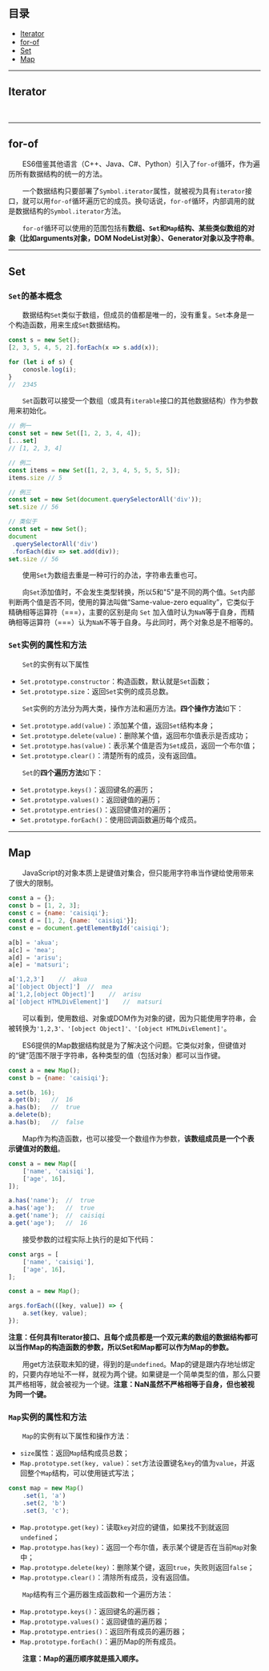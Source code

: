 ## 目录
- [Iterator](#Iterator)
- [for-of](#forof)
- [Set](#set)
- [Map](#map)
---
## <a id='Iterator'>Iterator</a>
&emsp;&emsp;

---
## <a id='forof'>for-of</a>

&emsp;&emsp;ES6借鉴其他语言（C++、Java、C#、Python）引入了`for-of`循环，作为遍历所有数据结构的统一的方法。

&emsp;&emsp;一个数据结构只要部署了`Symbol.iterator`属性，就被视为具有`iterator`接口，就可以用`for-of`循环遍历它的成员。换句话说，`for-of`循环，内部调用的就是数据结构的`Symbol.iterator`方法。

&emsp;&emsp;`for-of`循环可以使用的范围包括有**数组、`Set`和`Map`结构、某些类似数组的对象（比如arguments对象，DOM NodeList对象）、Generator对象以及字符串**。

---
## <a id='set'>**Set**</a>
### **`Set`的基本概念**
&emsp;&emsp;数据结构`Set`类似于数组，但成员的值都是唯一的，没有重复。`Set`本身是一个构造函数，用来生成`Set`数据结构。
```js
const s = new Set();
[2, 3, 5, 4, 5, 2].forEach(x => s.add(x));

for (let i of s) {
    conosle.log(i);
}
//  2345
```
&emsp;&emsp;`Set`函数可以接受一个数组（或具有`iterable`接口的其他数据结构）作为参数用来初始化。
```js
// 例一
const set = new Set([1, 2, 3, 4, 4]);
[...set]
// [1, 2, 3, 4]

// 例二
const items = new Set([1, 2, 3, 4, 5, 5, 5, 5]);
items.size // 5

// 例三
const set = new Set(document.querySelectorAll('div'));
set.size // 56

// 类似于
const set = new Set();
document
 .querySelectorAll('div')
 .forEach(div => set.add(div));
set.size // 56
```
&emsp;&emsp;使用`Set`为数组去重是一种可行的办法，字符串去重也可。

&emsp;&emsp;向`Set`添加值时，不会发生类型转换，所以5和"5"是不同的两个值。`Set`内部判断两个值是否不同，使用的算法叫做“Same-value-zero equality”，它类似于精确相等运算符（===），主要的区别是向 `Set` 加入值时认为`NaN`等于自身，而精确相等运算符（===）认为`NaN`不等于自身。与此同时，两个对象总是不相等的。

### **`Set`实例的属性和方法**

&emsp;&emsp;`Set`的实例有以下属性
- `Set.prototype.constructor`：构造函数，默认就是`Set`函数；
- `Set.prototype.size`：返回`Set`实例的成员总数。

&emsp;&emsp;`Set`实例的方法分为两大类，操作方法和遍历方法。**四个操作方法**如下：
- `Set.prototype.add(value)`：添加某个值，返回`Set`结构本身；
- `Set.prototype.delete(value)`：删除某个值，返回布尔值表示是否成功；
- `Set.prototype.has(value)`：表示某个值是否为`Set`成员，返回一个布尔值；
- `Set.prototype.clear()`：清楚所有的成员，没有返回值。

&emsp;&emsp;`Set`的**四个遍历方法**如下：
- `Set.prototype.keys()`：返回键名的遍历；
- `Set.prototype.values()`：返回键值的遍历；
- `Set.prototype.entries()`：返回键值对的遍历；
- `Set.prototype.forEach()`：使用回调函数遍历每个成员。


---
## <a id='map'>**Map**</a>

&emsp;&emsp;JavaScript的对象本质上是键值对集合，但只能用字符串当作键给使用带来了很大的限制。
```js
const a = {};
const b = [1, 2, 3];
const c = {name: 'caisiqi'};
const d = [1, 2, {name: 'caisiqi'}];
const e = document.getElementById('caisiqi');

a[b] = 'akua';
a[c] = 'mea';
a[d] = 'arisu';
a[e] = 'matsuri';

a['1,2,3']    //  akua
a['[object Object]']  //  mea
a['1,2,[object Object]']    //  arisu
a['[object HTMLDivElement]']    //  matsuri
```
&emsp;&emsp;可以看到，使用数组、对象或DOM作为对象的键，因为只能使用字符串，会被转换为`'1,2,3'、'[object Object]'、'[object HTMLDivElement]'`。

&emsp;&emsp;ES6提供的Map数据结构就是为了解决这个问题。它类似对象，但键值对的“键”范围不限于字符串，各种类型的值（包括对象）都可以当作键。
```js
const a = new Map();
const b = {name: 'caisiqi'};

a.set(b, 16);
a.get(b);   //  16
a.has(b);   //  true
a.delete(b);
a.has(b);   //  false
```
&emsp;&emsp;Map作为构造函数，也可以接受一个数组作为参数，**该数组成员是一个个表示键值对的数组**。
```js
const a = new Map([
    ['name', 'caisiqi'],
    ['age', 16],
]);

a.has('name');  //  true
a.has('age');   //  true
a.get('name');  //  caisiqi
a.get('age');   //  16
```
&emsp;&emsp;接受参数的过程实际上执行的是如下代码：
```js
const args = [
    ['name', 'caisiqi'],
    ['age', 16],
];

const a = new Map();

args.forEach(([key, value]) => {
    a.set(key, value);
});
```
**注意：任何具有Iterator接口、且每个成员都是一个双元素的数组的数据结构都可以当作Map的构造函数的参数，所以Set和Map都可以作为Map的参数。**

&emsp;&emsp;用get方法获取未知的键，得到的是`undefined`。Map的键是跟内存地址绑定的，只要内存地址不一样，就视为两个键。如果键是一个简单类型的值，那么只要其严格相等，就会被视为一个键。**注意：NaN虽然不严格相等于自身，但也被视为同一个键。**

### **`Map`实例的属性和方法**

&emsp;&emsp;`Map`的实例有以下属性和操作方法：
- `size`属性：返回`Map`结构成员总数；
- `Map.prototype.set(key, value)`：`set`方法设置键名`key`的值为`value`，并返回整个`Map`结构，可以使用链式写法；
```js
const map = new Map()
    .set(1, 'a')
    .set(2, 'b')
    .set(3, 'c');
```
- `Map.prototype.get(key)`：读取`key`对应的键值，如果找不到就返回`undefined`；
- `Map.prototype.has(key)`：返回一个布尔值，表示某个键是否在当前`Map`对象中；
- `Map.prototype.delete(key)`：删除某个键，返回`true`，失败则返回`false`；
- `Map.prototype.clear()`：清除所有成员，没有返回值。

&emsp;&emsp;`Map`结构有三个遍历器生成函数和一个遍历方法：

- `Map.prototype.keys()`：返回键名的遍历器；
- `Map.prototype.values()`：返回键值的遍历器；
- `Map.prototype.entries()`：返回所有成员的遍历器；
- `Map.prototype.forEach()`：遍历Map的所有成员。

&emsp;&emsp;**注意：Map的遍历顺序就是插入顺序。**

